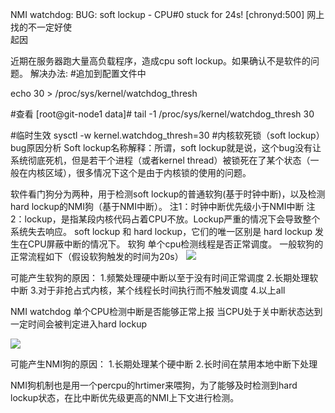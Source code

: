 NMI watchdog: BUG: soft lockup - CPU#0 stuck for 24s! [chronyd:500]
网上找的不一定好使   
起因  

近期在服务器跑大量高负载程序，造成cpu soft lockup。如果确认不是软件的问题。
解决办法:
#追加到配置文件中

echo 30 > /proc/sys/kernel/watchdog_thresh 

#查看
[root@git-node1 data]# tail -1 /proc/sys/kernel/watchdog_thresh
30

#临时生效
sysctl -w kernel.watchdog_thresh=30
#内核软死锁（soft lockup）bug原因分析
Soft lockup名称解释：所谓，soft lockup就是说，这个bug没有让系统彻底死机，但是若干个进程（或者kernel thread）被锁死在了某个状态（一般在内核区域），很多情况下这个是由于内核锁的使用的问题。




软件看门狗分为两种，用于检测soft lockup的普通软狗(基于时钟中断)，以及检测hard lockup的NMI狗（基于NMI中断）。
注1：时钟中断优先级小于NMI中断 
注2：lockup，是指某段内核代码占着CPU不放。Lockup严重的情况下会导致整个系统失去响应。 
soft lockup 和 hard lockup，它们的唯一区别是 hard lockup 发生在CPU屏蔽中断的情况下。
软狗
单个cpu检测线程是否正常调度。
一般软狗的正常流程如下（假设软狗触发的时间为20s）
<img src="https://github.com/justbaibai/linux-shell/blob/master/img/20170430170428338.png">


可能产生软狗的原因： 
1.频繁处理硬中断以至于没有时间正常调度 
2.长期处理软中断 
3.对于非抢占式内核，某个线程长时间执行而不触发调度 
4.以上all

NMI watchdog
单个CPU检测中断是否能够正常上报 
当CPU处于关中断状态达到一定时间会被判定进入hard lockup

<img src="https://github.com/justbaibai/linux-shell/blob/master/img/20170430170510093.png">



可能产生NMI狗的原因： 
1.长期处理某个硬中断 
2.长时间在禁用本地中断下处理

NMI狗机制也是用一个percpu的hrtimer来喂狗，为了能够及时检测到hard lockup状态，在比中断优先级更高的NMI上下文进行检测。
